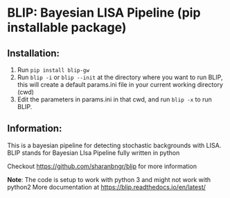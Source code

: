 #  BLIP: Bayesian LISA Pipeline (pip installable package)

## Installation:
1) Run `pip install blip-gw`
2) Run `blip -i` or `blip --init` at the directory where you want to run BLIP, this will create a default params.ini file in your current working directory (cwd)
3) Edit the parameters in params.ini in that cwd, and run `blip -x` to run BLIP.

## Information:
This is a bayesian pipeline for detecting stochastic backgrounds with LISA. BLIP stands for Bayesian LIsa Pipeline fully written in python

Checkout https://github.com/sharanbngr/blip for more information

**Note**: The code is setup to work with python 3 and might not work with python2
More documentation at https://blip.readthedocs.io/en/latest/
